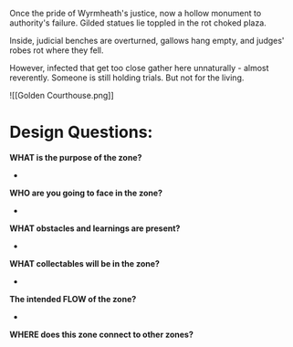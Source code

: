 
Once the pride of Wyrmheath's justice, now a hollow monument to authority's failure. Gilded statues lie toppled in the rot choked plaza.

Inside, judicial benches are overturned, gallows hang empty, and judges' robes rot where they fell.

However, infected that get too close gather here unnaturally - almost reverently. Someone is still holding trials. But not for the living.

![[Golden Courthouse.png]]


# Design Questions:

**WHAT is the purpose of the zone?**

- 


**WHO are you going to face in the zone?**

- 


**WHAT obstacles and learnings are present?**

- 


**WHAT collectables will be in the zone?**

- 


**The intended FLOW of the zone?**

- 


**WHERE does this zone connect to other zones?**